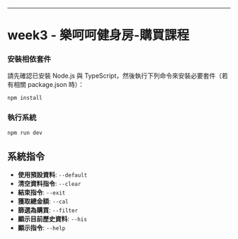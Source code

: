 ---

# week3 - 樂呵呵健身房-購買課程

### 安裝相依套件

請先確認已安裝 Node.js 與 TypeScript，然後執行下列命令來安裝必要套件（若有相關 package.json 時）：

````bash
npm install
````

### 執行系統
```bash
npm run dev
````
## 系統指令

- **使用預設資料**: `--default`
- **清空資料指令**: `--clear`
- **結束指令**: `--exit`
- **獲取總金額**: `--cal`
- **篩選為購買**: `--filter`
- **顯示目前歷史資料**: `--his`
- **顯示指令**: `--help`

````
